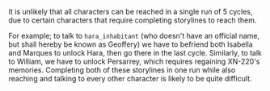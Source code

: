 It is unlikely that all characters can be reached in a single run of 5 cycles, due to certain characters that require completing storylines to reach them.

For example; to talk to `hara_inhabitant` (who doesn't have an official name, but shall hereby be known as Geoffery) we have to befriend both Isabella and Marques to unlock Hara, then go there in the last cycle. Similarly, to talk to William, we have to unlock Persarrey, which requires regaining XN-220's memories. Completing both of these storylines in one run while also reaching and talking to every other character is likely to be quite difficult.